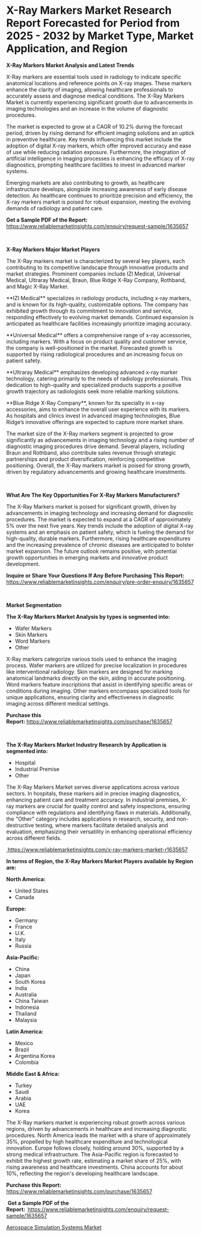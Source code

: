 <p><h1>X-Ray Markers Market Research Report Forecasted for Period from 2025 -  2032 by Market Type, Market Application, and Region</h1></p><p><strong>X-Ray Markers Market Analysis and Latest Trends</strong></p>
<p><p>X-Ray markers are essential tools used in radiology to indicate specific anatomical locations and reference points on X-ray images. These markers enhance the clarity of imaging, allowing healthcare professionals to accurately assess and diagnose medical conditions. The X-Ray Markers Market is currently experiencing significant growth due to advancements in imaging technologies and an increase in the volume of diagnostic procedures. </p><p>The market is expected to grow at a CAGR of 10.2% during the forecast period, driven by rising demand for efficient imaging solutions and an uptick in preventive healthcare. Key trends influencing this market include the adoption of digital X-ray markers, which offer improved accuracy and ease of use while reducing radiation exposure. Furthermore, the integration of artificial intelligence in imaging processes is enhancing the efficacy of X-ray diagnostics, prompting healthcare facilities to invest in advanced marker systems.</p><p>Emerging markets are also contributing to growth, as healthcare infrastructure develops, alongside increasing awareness of early disease detection. As healthcare continues to prioritize precision and efficiency, the X-ray markers market is poised for robust expansion, meeting the evolving demands of radiology and patient care.</p></p>
<p><strong>Get a Sample PDF of the Report:&nbsp;</strong> <a href="https://www.reliablemarketinsights.com/enquiry/request-sample/1635657?utm_campaign=3535&utm_medium=2&utm_source=Github&utm_content=ia&utm_term=23032025&utm_id=x-ray-markers">https://www.reliablemarketinsights.com/enquiry/request-sample/1635657</a></p>
<p>&nbsp;</p>
<p><strong>X-Ray Markers Major Market Players</strong></p>
<p><p>The X-Ray markers market is characterized by several key players, each contributing to its competitive landscape through innovative products and market strategies. Prominent companies include IZI Medical, Universal Medical, Ultraray Medical, Braun, Blue Ridge X-Ray Company, Rothband, and Magic X-Ray Marker.</p><p>**IZI Medical** specializes in radiology products, including x-ray markers, and is known for its high-quality, customizable options. The company has exhibited growth through its commitment to innovation and service, responding effectively to evolving market demands. Continued expansion is anticipated as healthcare facilities increasingly prioritize imaging accuracy.</p><p>**Universal Medical** offers a comprehensive range of x-ray accessories, including markers. With a focus on product quality and customer service, the company is well-positioned in the market. Forecasted growth is supported by rising radiological procedures and an increasing focus on patient safety.</p><p>**Ultraray Medical** emphasizes developing advanced x-ray marker technology, catering primarily to the needs of radiology professionals. This dedication to high-quality and specialized products supports a positive growth trajectory as radiologists seek more reliable marking solutions.</p><p>**Blue Ridge X-Ray Company**, known for its specialty in x-ray accessories, aims to enhance the overall user experience with its markers. As hospitals and clinics invest in advanced imaging technologies, Blue Ridge’s innovative offerings are expected to capture more market share.</p><p>The market size of the X-Ray markers segment is projected to grow significantly as advancements in imaging technology and a rising number of diagnostic imaging procedures drive demand. Several players, including Braun and Rothband, also contribute sales revenue through strategic partnerships and product diversification, reinforcing competitive positioning. Overall, the X-Ray markers market is poised for strong growth, driven by regulatory advancements and growing healthcare investments.</p></p>
<p>&nbsp;</p>
<p><strong>What Are The Key Opportunities For X-Ray Markers Manufacturers?</strong></p>
<p><p>The X-Ray Markers market is poised for significant growth, driven by advancements in imaging technology and increasing demand for diagnostic procedures. The market is expected to expand at a CAGR of approximately 5% over the next five years. Key trends include the adoption of digital X-ray systems and an emphasis on patient safety, which is fueling the demand for high-quality, durable markers. Furthermore, rising healthcare expenditures and the increasing prevalence of chronic diseases are anticipated to bolster market expansion. The future outlook remains positive, with potential growth opportunities in emerging markets and innovative product development.</p></p>
<p><strong>Inquire or Share Your Questions If Any Before Purchasing This Report:</strong> <a href="https://www.reliablemarketinsights.com/enquiry/pre-order-enquiry/1635657?utm_campaign=3535&utm_medium=2&utm_source=Github&utm_content=ia&utm_term=23032025&utm_id=x-ray-markers">https://www.reliablemarketinsights.com/enquiry/pre-order-enquiry/1635657</a></p>
<p>&nbsp;</p>
<p><strong>Market Segmentation</strong></p>
<p><strong>The X-Ray Markers Market Analysis by types is segmented into:</strong></p>
<p><ul><li>Wafer Markers</li><li>Skin Markers</li><li>Word Markers</li><li>Other</li></ul></p>
<p><p>X-Ray markers categorize various tools used to enhance the imaging process. Wafer markers are utilized for precise localization in procedures like interventional radiology. Skin markers are designed for marking anatomical landmarks directly on the skin, aiding in accurate positioning. Word markers feature inscriptions that assist in identifying specific areas or conditions during imaging. Other markers encompass specialized tools for unique applications, ensuring clarity and effectiveness in diagnostic imaging across different medical settings.</p></p>
<p><strong>Purchase this Report:&nbsp;</strong><a href="https://www.reliablemarketinsights.com/purchase/1635657?utm_campaign=3535&utm_medium=2&utm_source=Github&utm_content=ia&utm_term=23032025&utm_id=x-ray-markers">https://www.reliablemarketinsights.com/purchase/1635657</a></p>
<p>&nbsp;</p>
<p><strong>The X-Ray Markers Market Industry Research by Application is segmented into:</strong></p>
<p><ul><li>Hospital</li><li>Industrial Premise</li><li>Other</li></ul></p>
<p><p>The X-Ray Markers Market serves diverse applications across various sectors. In hospitals, these markers aid in precise imaging diagnostics, enhancing patient care and treatment accuracy. In industrial premises, X-ray markers are crucial for quality control and safety inspections, ensuring compliance with regulations and identifying flaws in materials. Additionally, the "Other" category includes applications in research, security, and non-destructive testing, where markers facilitate detailed analysis and evaluation, emphasizing their versatility in enhancing operational efficiency across different fields.</p></p>
<p><a href="https://www.reliablemarketinsights.com/x-ray-markers-market-r1635657?utm_campaign=3535&utm_medium=2&utm_source=Github&utm_content=ia&utm_term=23032025&utm_id=x-ray-markers">&nbsp;https://www.reliablemarketinsights.com/x-ray-markers-market-r1635657</a></p>
<p><strong>In terms of Region, the X-Ray Markers Market Players available by Region are:</strong></p>
<p>
    <p> <strong> North America: </strong>
        <ul>
            <li>United States</li>
            <li>Canada</li>
        </ul>
        </p> 
    <p> <strong> Europe: </strong>
        <ul>
            <li>Germany</li>
            <li>France</li>
            <li>U.K.</li>
            <li>Italy</li>
            <li>Russia</li>
        </ul>
        </p> 
    <p> <strong> Asia-Pacific: </strong>
        <ul>
            <li>China</li>
            <li>Japan</li>
            <li>South Korea</li>
            <li>India</li>
            <li>Australia</li>
            <li>China Taiwan</li>
            <li>Indonesia</li>
            <li>Thailand</li>
            <li>Malaysia</li>
        </ul>
        </p> 
    <p> <strong> Latin America: </strong>
        <ul>
            <li>Mexico</li>
            <li>Brazil</li>
            <li>Argentina Korea</li>
            <li>Colombia</li>
        </ul>
        </p> 
    <p> <strong> Middle East & Africa: </strong>
        <ul>
            <li>Turkey</li>
            <li>Saudi</li>
            <li>Arabia</li>
            <li>UAE</li>
            <li>Korea</li>
        </ul>
    </p>
    </p>
<p><p>The X-Ray markers market is experiencing robust growth across various regions, driven by advancements in healthcare and increasing diagnostic procedures. North America leads the market with a share of approximately 35%, propelled by high healthcare expenditure and technological innovation. Europe follows closely, holding around 30%, supported by a strong medical infrastructure. The Asia-Pacific region is forecasted to exhibit the highest growth rate, estimating a market share of 25%, with rising awareness and healthcare investments. China accounts for about 10%, reflecting the region's developing healthcare landscape.</p></p>
<p><strong>Purchase this Report: </strong><a href="https://www.reliablemarketinsights.com/purchase/1635657?utm_campaign=3535&utm_medium=2&utm_source=Github&utm_content=ia&utm_term=23032025&utm_id=x-ray-markers">https://www.reliablemarketinsights.com/purchase/1635657</a></p>
<p>&nbsp;<strong>Get a Sample PDF of the Report:&nbsp;&nbsp;</strong><a href="https://www.reliablemarketinsights.com/enquiry/request-sample/1635657?utm_campaign=3535&utm_medium=2&utm_source=Github&utm_content=ia&utm_term=23032025&utm_id=x-ray-markers">https://www.reliablemarketinsights.com/enquiry/request-sample/1635657</a></p>
<p><strong></strong></p>
<p><p><a href="https://github.com/kryshaprilbb/Market-Research-Report-List-1/blob/main/aerospace-simulation-systems-market.md?utm_campaign=3535&utm_medium=2&utm_source=Github&utm_content=ia&utm_term=23032025&utm_id=x-ray-markers">Aerospace Simulation Systems Market</a></p></p>